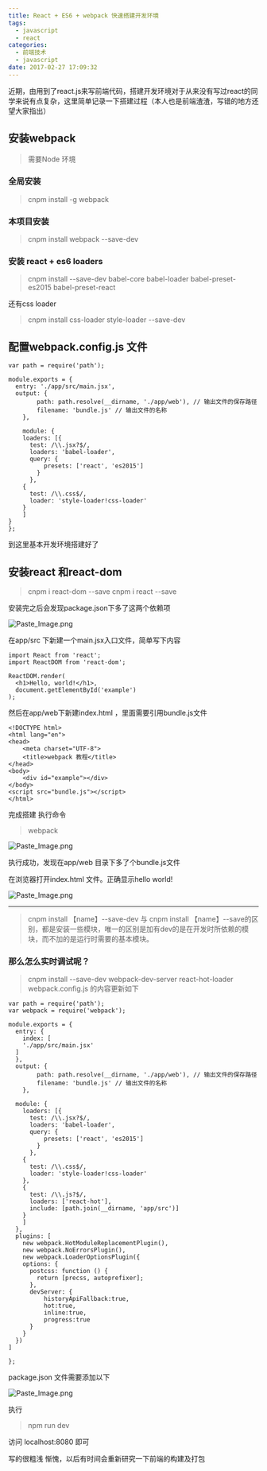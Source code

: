 ```yaml
---
title: React + ES6 + webpack 快速搭建开发环境
tags:
  - javascript
  - react
categories:
  - 前端技术
  - javascript
date: 2017-02-27 17:09:32
---
```


近期，由用到了react.js来写前端代码，搭建开发环境对于从来没有写过react的同学来说有点复杂，这里简单记录一下搭建过程（本人也是前端渣渣，写错的地方还望大家指出）

## 安装webpack
>需要Node 环境

### 全局安装

>cnpm install -g webpack
 

### 本项目安装

>cnpm install webpack --save-dev

### 安装 react + es6 loaders

>cnpm install --save-dev babel-core babel-loader babel-preset-es2015 babel-preset-react

还有css loader

>cnpm install css-loader style-loader --save-dev

## 配置webpack.config.js 文件

```
var path = require('path');

module.exports = {
  entry: './app/src/main.jsx',
  output: {
        path: path.resolve(__dirname, './app/web'), // 输出文件的保存路径
        filename: 'bundle.js' // 输出文件的名称
    },

    module: {
    loaders: [{
      test: /\\.jsx?$/,
      loaders: 'babel-loader',
      query: {
          presets: ['react', 'es2015']
        }
      },
    {
      test: /\\.css$/,
      loader: 'style-loader!css-loader'
    }
    ]
}
};
```

到这里基本开发环境搭建好了

## 安装react 和react-dom

>cnpm i react-dom --save
>cnpm i react --save

安装完之后会发现package.json下多了这两个依赖项

![Paste_Image.png](http://upload-images.jianshu.io/upload_images/2717496-57ba87cb70990aeb.png?imageMogr2/auto-orient/strip%7CimageView2/2/w/1240)

在app/src 下新建一个main.jsx入口文件，简单写下内容

```
import React from 'react';
import ReactDOM from 'react-dom';

ReactDOM.render(
  <h1>Hello, world!</h1>,
  document.getElementById('example')
);
```

然后在app/web下新建index.html ，里面需要引用bundle.js文件

```
<!DOCTYPE html>
<html lang="en">
<head>
    <meta charset="UTF-8">
    <title>webpack 教程</title>
</head>
<body>
	<div id="example"></div>
</body>
<script src="bundle.js"></script>
</html>
```

完成搭建
执行命令 
> webpack

![Paste_Image.png](http://upload-images.jianshu.io/upload_images/2717496-e8fc05482a48d53f.png?imageMogr2/auto-orient/strip%7CimageView2/2/w/1240)

执行成功，发现在app/web 目录下多了个bundle.js文件

在浏览器打开index.html 文件。正确显示hello world!

![Paste_Image.png](http://upload-images.jianshu.io/upload_images/2717496-067e6f0e936120a3.png?imageMogr2/auto-orient/strip%7CimageView2/2/w/1240)

***
>cnpm install 【name】--save-dev 与 cnpm install 【name】--save的区别，都是安装一些模块，唯一的区别是加有dev的是在开发时所依赖的模块，而不加的是运行时需要的基本模块。

### 那么怎么实时调试呢？

> cnpm install --save-dev webpack-dev-server react-hot-loader
webpack.config.js 的内容更新如下

```
var path = require('path');
var webpack = require('webpack');

module.exports = {
  entry: {
    index: [
    './app/src/main.jsx'
  ]
  },
  output: {
        path: path.resolve(__dirname, './app/web'), // 输出文件的保存路径
        filename: 'bundle.js' // 输出文件的名称
    },

  module: {
    loaders: [{
      test: /\\.jsx?$/,
      loaders: 'babel-loader',
      query: {
          presets: ['react', 'es2015']
        }
      },
    {
      test: /\\.css$/,
      loader: 'style-loader!css-loader'
    },
    {
      test: /\\.js?$/,
      loaders: ['react-hot'],
      include: [path.join(__dirname, 'app/src')]
    }
    ]
  },
  plugins: [
    new webpack.HotModuleReplacementPlugin(),
    new webpack.NoErrorsPlugin(),
    new webpack.LoaderOptionsPlugin({
    options: {
      postcss: function () {
        return [precss, autoprefixer];
      },
      devServer: {
          historyApiFallback:true,
          hot:true,
          inline:true,
          progress:true
      }
    }
  })
]

};
```

package.json 文件需要添加以下


![Paste_Image.png](http://upload-images.jianshu.io/upload_images/2717496-9923bd6a5b7a5fd1.png?imageMogr2/auto-orient/strip%7CimageView2/2/w/1240)

执行
> npm run dev 

访问 localhost:8080 即可

写的很粗浅 惭愧，以后有时间会重新研究一下前端的构建及打包
